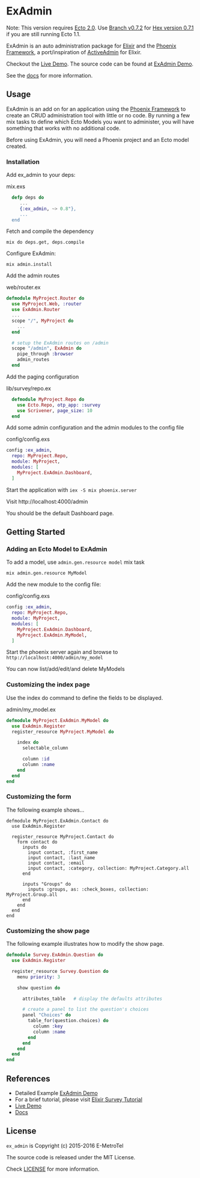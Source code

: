 ExAdmin
=======

Note: This version requires [Ecto 2.0](https://github.com/elixir-lang/ecto). Use [Branch v0.7.2](https://github.com/smpallen99/ex_admin/tree/v0.7.2) for [Hex version 0.7.1](https://hex.pm/packages/ex_admin/0.7.1) if you are still running Ecto 1.1.

ExAdmin is an auto administration package for [Elixir](http://elixir-lang.org/) and the [Phoenix Framework](http://www.phoenixframework.org/), a port/inspiration of [ActiveAdmin](http://activeadmin.info/) for Elixir. 

Checkout the [Live Demo](http://demo.exadmin.info/admin). The source code can be found at [ExAdmin Demo](https://github.com/smpallen99/ex_admin_demo).

See the [docs](https://hexdocs.pm/ex_admin/) for more information.

## Usage

ExAdmin is an add on for an application using the [Phoenix Framework](http://www.phoenixframework.org) to create an CRUD administration tool with little or no code. By running a few mix tasks to define which Ecto Models you want to administer, you will have something that works with no additional code. 

Before using ExAdmin, you will need a Phoenix project and an Ecto model created. 

### Installation

Add ex_admin to your deps:

mix.exs
```elixir
  defp deps do
     ...
     {:ex_admin, ~> 0.8"}, 
     ...
  end
```

Fetch and compile the dependency

```mix do deps.get, deps.compile```

Configure ExAdmin:

```
mix admin.install
```

Add the admin routes

web/router.ex
```elixir
defmodule MyProject.Router do
  use MyProject.Web, :router
  use ExAdmin.Router
  ...
  scope "/", MyProject do
    ...
  end

  # setup the ExAdmin routes on /admin
  scope "/admin", ExAdmin do
    pipe_through :browser
    admin_routes
  end
```

Add the paging configuration

lib/survey/repo.ex
```elixir
  defmodule MyProject.Repo do
    use Ecto.Repo, otp_app: :survey
    use Scrivener, page_size: 10
  end

```

Add some admin configuration and the admin modules to the config file

config/config.exs
```elixir
config :ex_admin, 
  repo: MyProject.Repo,
  module: MyProject,
  modules: [
    MyProject.ExAdmin.Dashboard,
  ]
  ```

Start the application with `iex -S mix phoenix.server`

Visit http://localhost:4000/admin

You should be the default Dashboard page. 

## Getting Started

### Adding an Ecto Model to ExAdmin

To add a model, use `admin.gen.resource model` mix task

```
mix admin.gen.resource MyModel
```

Add the new module to the config file:

config/config.exs

```elixir
config :ex_admin, 
  repo: MyProject.Repo,
  module: MyProject,
  modules: [
    MyProject.ExAdmin.Dashboard,
    MyProject.ExAdmin.MyModel,
  ]
```

Start the phoenix server again and browse to `http://localhost:4000/admin/my_model`

You can now list/add/edit/and delete MyModels

### Customizing the index page

Use the index do command to define the fields to be displayed. 

admin/my_model.ex
```elixir
defmodule MyProject.ExAdmin.MyModel do
  use ExAdmin.Register
  register_resource MyProject.MyModel do

    index do 
      selectable_column

      column :id
      column :name
    end
  end
end
```

### Customizing the form

The following example shows...

```
defmodule MyProject.ExAdmin.Contact do
  use ExAdmin.Register

  register_resource MyProject.Contact do
    form contact do
      inputs do
        input contact, :first_name
        input contact, :last_name 
        input contact, :email
        input contact, :category, collection: MyProject.Category.all
      end 

      inputs "Groups" do
        inputs :groups, as: :check_boxes, collection: MyProject.Group.all
      end
    end
  end
end
```

### Customizing the show page

The following example illustrates how to modify the show page. 

```elixir
defmodule Survey.ExAdmin.Question do
  use ExAdmin.Register

  register_resource Survey.Question do
    menu priority: 3

    show question do

      attributes_table   # display the defaults attributes

      # create a panel to list the question's choices
      panel "Choices" do
        table_for(question.choices) do
          column :key
          column :name
        end
      end
    end
  end
end
```

## References

* Detailed Example [ExAdmin Demo](https://github.com/smpallen99/ex_admin_demo)
* For a brief tutorial, please visit [Elixir Survey Tutorial](https://github.com/smpallen99/elixir_survey_tutorial)
* [Live Demo](http://demo.exadmin.info/admin)
* [Docs](https://hexdocs.pm/ex_admin/)

## License

`ex_admin` is Copyright (c) 2015-2016 E-MetroTel

The source code is released under the MIT License.

Check [LICENSE](LICENSE) for more information.
